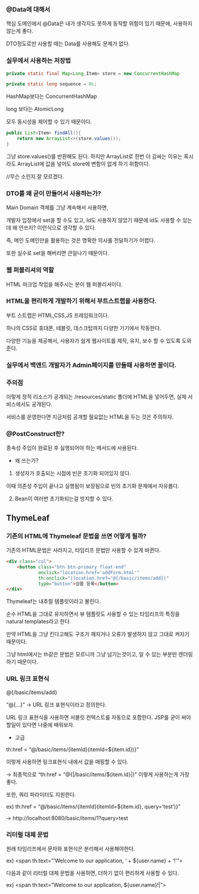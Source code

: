 ### @Data에 대해서

핵심 도메인에서 @Data은 내가 생각지도 못하게 동작할 위험이 있기 때문에, 사용하지 않는게 좋다.

DTO정도로만 사용할 때는 Data를 사용해도 문제가 없다.

### 실무에서 사용하는 저장법

```java
private static final Map<Long,Item> store = new ConcurrentHashMap

private static long sequence = 0L;
```

HashMap보다는 ConcurrentHashMap

long 보다는 AtomicLong

모두 동시성을 제어할 수 있기 때문이다.

```java
public List<Item> findAll(){
    return new ArrayList<>(store.values());
}
```

그냥 store.values()를 반환해도 된다. 하지만 ArrayList로 한번 더 감싸는 이유는 혹시라도 ArrayList에 값을 넣어도 store에 변함이 없게 하기 위함이다.

//무슨 소린지 잘 모르겠다.

### DTO를 왜 굳이 만들어서 사용하는가?

Main Domain 객체를 그냥 계속해서 사용하면,

개발자 입장에서 set을 할 수도 있고, Id도 사용하지 않았기 때문에 id도 사용할 수 있는데 왜 안쓰지? 이런식으로 생각할 수 있다.

즉, 메인 도메인만을 활용하는 것은 명확한 의사를 전달하기가 어렵다.

또한 실수로 set을 해버리면 큰일나기 때문이다.

### 웹 퍼블리셔의 역할

HTML 마크업 작업을 해주시는 분이 웹 퍼블리셔이다.

### HTML을 편리하게 개발하기 위해서 부트스트랩을 사용한다.

부트 스트랩은 HTML,CSS,JS 프레임워크이다.

하나의 CSS로 휴대폰, 테블릿, 데스크탑까지 다양한 기기에서 작동한다.

다양한 기능을 제공해서, 사용자가 쉽게 웹사이트를 제작, 유지, 보수 할 수 있도록 도와준다.

### 실무에서 백엔드 개발자가 Admin페이지를 만들때 사용하면 꿀이다.

### 주의점

이렇게 정적 리소스가 공개되는 /resources/static 폴더에 HTML을 넣어두면, 실제 서비스에서도 공개된다.

서비스를 운영한다면 지금처럼 공개할 필요없는 HTML을 두는 것은 주의하자.


### @PostConstruct란?

종속성 주입이 완료된 후 싫행되어야 하는 메서드에 사용된다.

- 왜 쓰는가?
1. 생성자가 호출되는 시점에 빈은 초기화 되어있지 않다.

이때 의존성 주입이 끝나고 실행됨이 보장됨으로 빈의 초기화 문제에서 자유롭다.

2. Bean이 여러번 초기화되는걸 방지할 수 있다.

## ThymeLeaf

### 기존의 HTML에 Thymeleaf 문법을 쓰면 어떻게 될까?

기존의 HTML문법은 사라지고, 타임리프 문법만 사용할 수 있게 바뀐다.

```html
<div class="col">
    <button class="btn btn-primary float-end"
            onclick="location.href='addForm.html'"
            th:onclick="|location.href='@{/basic/items/add}|"
            type="button">상품 등록</button>
</div>
```

Thymeleaf는 내추럴 템플릿이라고 불린다.

순수 HTML을 그대로 유지하면서 뷰 템플릿도 사용할 수 있는 타임리프의 특징을 natural templates라고 한다.

만약 HTML을 그냥 킨다고해도 구조가 깨지거나 오류가 발생하지 않고 그대로 켜지기 때문이다.

그냥 html에서는 th같은 문법은 모르니까 그냥 넘기는것이고, 알 수 있는 부분만 렌더링하기 때문이다.

### URL 링크 표현식

@{/basic/items/add}

“@{…}” → URL 링크 표현식이라고 정의한다.

URL 링크 표현식을 사용하면 서블릿 컨텍스트를 자동으로 포함한다. JSP를 굳이 써야할일이 있다면 나중에 배워보자.

- 고급

th:href = “@/basic/items/{itemId}(itemId=${item.id})}”

이렇게 사용하면 링크표현식 내에서 값을 매핑할 수 있다.

→ 최종적으로 “th:href = “@{|/basic/items/${item.id}|}” 이렇게 사용하는게 가장 좋다.

또한, 쿼리 파라미터도 지원한다.

ex) th:href = “@/basic/items/{itemId}(itemId=${item.id}, query=’test’)}”

→ http://localhost:8080/basic/items/1?query=test

### 리터럴 대체 문법

원래 타임리프에서 문자와 표현식은 분리해서 사용해야한다.

ex) <span th:text=”’Welcome to our application, ‘ + ${user.name} + ‘!’”>

다음과 같이 리터럴 대체 문법을 사용하면, 더하기 없이 편리하게 사용할 수 있다.

ex) <span th:text=”Welcome to our application, ${user.name}!|”>
